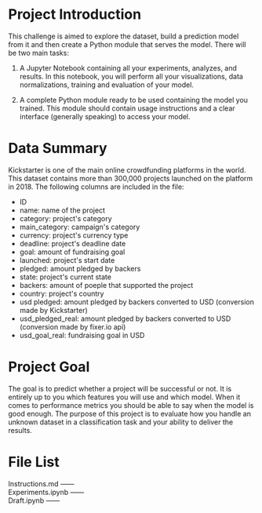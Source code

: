 # Project Introduction
This challenge is aimed to explore the dataset, build a prediction model from it and then create a Python module that serves the model. There will be two main tasks:

1. A Jupyter Notebook containing all your experiments, analyzes, and results. In this notebook, you will perform all your visualizations, data normalizations, training and evaluation of your model.

2. A complete Python module ready to be used containing the model you trained. This module should contain usage instructions and a clear interface (generally speaking) to access your model.
# Data Summary
Kickstarter is one of the main online crowdfunding platforms in the world. This dataset contains more than 300,000 projects launched on the platform in 2018. The following columns are included in the file:
- ID
- name: name of the project
- category: project's category
- main_category: campaign's category
- currency: project's currency type
- deadline: project's deadline date
- goal: amount of fundraising goal
- launched: project's start date
- pledged: amount pledged by backers
- state: project's current state
- backers: amount of poeple that supported the project
- country: project's country
- usd pledged: amount pledged by backers converted to USD (conversion made by Kickstarter)
- usd_pledged_real: amount pledged by backers converted to USD (conversion made by fixer.io api)
- usd_goal_real: fundraising goal in USD
# Project Goal
The goal is to predict whether a project will be successful or not. It is entirely up to you which features you will use and which model. When it comes to performance metrics you should be able to say when the model is good enough. The purpose of this project is to evaluate how you handle an unknown dataset in a classification task and your ability to deliver the results.
# File List
Instructions.md ——   
Experiments.ipynb ——   
Draft.ipynb ——   
